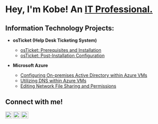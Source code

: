 <h1>Hey, I'm Kobe! An <a href="https://www.linkedin.com/in/kobes/">IT Professional.</a></h1>

<h2>Information Technology Projects:</h2>

- <b>osTicket (Help Desk Ticketing System)</b>
  - [osTicket: Prerequisites and Installation](https://github.com/thekobewan/osticket-prereqs)
  - [osTicket: Post-Installation Configuration](https://github.com/thekobewan/post-install-config)

- <b>Microsoft Azure</b>
  - [Configuring On-premises Active Directory within Azure VMs](https://github.com/thekobewan/configure-ad)
  - [Utilizing DNS within Azure VMs](https://github.com/thekobewan/configure-ad)
  - [Editing Network File Sharing and Permissions](https://github.com/thekobewan/azure-network-protocols)

<h2>Connect with me!</h2>

[<img align="left" alt="Josh | Youtube" width="22px" src="https://cdn.jsdelivr.net/npm/simple-icons@v3/icons/youtube.svg" />][youtube]
[<img align="left" alt="Josh | LinkedIn" width="22px" src="https://cdn.jsdelivr.net/npm/simple-icons@v3/icons/linkedin.svg" />][linkedin]
[<img align="left" alt="Josh | Instagram" width="22px" src="https://cdn.jsdelivr.net/npm/simple-icons@v3/icons/instagram.svg" />][instagram]

[youtube]: https://www.youtube.com/@thekobewan
[instagram]: https://www.instagram.com/thekobewan_/?hl=en
[linkedin]: https://www.linkedin.com/in/kobes/
